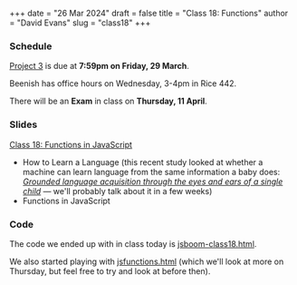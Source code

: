 +++
date = "26 Mar 2024"
draft = false
title = "Class 18: Functions"
author = "David Evans"
slug = "class18"
+++

### Schedule

[Project 3](/project3) is due at **7:59pm on Friday, 29 March**.

Beenish has office hours on Wednesday, 3-4pm in Rice 442.

There will be an **Exam** in class on **Thursday, 11 April**.

### Slides

[Class 18: Functions in JavaScript](https://www.dropbox.com/scl/fi/t5izdllpf2a2qp4q6j1dh/cs1010-class18.pdf?rlkey=33qggrrkhxadlhlmir8aitkl7&dl=0)

- How to Learn a Language (this recent study looked at whether a machine can learn language from the same information a baby does: [_Grounded language acquisition through the eyes and ears of a single child_](https://www.science.org/doi/10.1126/science.adi1374) &mdash; we'll probably talk about it in a few weeks)
- Functions in JavaScript


### Code

The code we ended up with in class today is [jsboom-class18.html](/jsboom-class18.html).

We also started playing with [jsfunctions.html](/jsfunctions.html) (which we'll look at more on Thursday, but feel free to try and look at before then).

